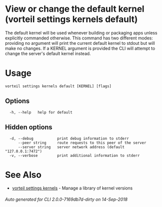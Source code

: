 # View or change the default kernel (vorteil settings kernels default)

The default kernel will be used whenever building or packaging apps unless
explicitly commanded otherwise. This command has two different modes: providing
no argument will print the current default kernel to stdout but will make no
changes. If a KERNEL argument is provided the CLI will attempt to change the
server's default kernel instead.

# Usage

```
vorteil settings kernels default [KERNEL] [flags]
```

## Options

```
  -h, --help   help for default
```

## Hidden options

```
  -d, --debug           print debug information to stderr
      --peer string     route requests to this peer of the server
      --server string   server network address (default "127.0.0.1:7472")
  -v, --verbose         print additional information to stderr
```

# See Also

* [vorteil settings kernels](../kernels)	 - Manage a library of kernel versions

###### Auto generated for CLI 2.0.0-7169db7d-dirty on 14-Sep-2018
